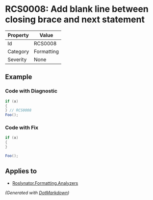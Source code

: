 # RCS0008: Add blank line between closing brace and next statement

| Property | Value      |
| -------- | ---------- |
| Id       | RCS0008    |
| Category | Formatting |
| Severity | None       |

## Example

### Code with Diagnostic

```csharp
if (x)
{
} // RCS0008
Foo();
```

### Code with Fix

```csharp
if (x)
{
}

Foo();
```

## Applies to

* [Roslynator.Formatting.Analyzers](https://www.nuget.org/packages/Roslynator.Formatting.Analyzers)


*\(Generated with [DotMarkdown](http://github.com/JosefPihrt/DotMarkdown)\)*